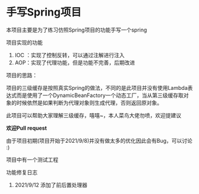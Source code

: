 # 手写Spring项目

本项目主要是为了练习仿照Spring项目的功能手写一个spring

项目实现的功能

1. IOC ：实现了控制反转，可以通过注解进行注入
2. AOP：实现了代理功能，但是功能不完善，后期改进

项目的思路：

项目的三级缓存是按照真实Spring的做法，不同的是此项目并没有使用Lambda表达式而是使用了一个DynamicBeanFactory一个动态工厂，当从第三级缓存取对象的时候依然是如果判断为代理对象则生成代理，否则返回原对象。

此项目可以帮助大家理解三级缓存，嘻嘻~，本人菜鸟大佬勿喷，欢迎提建议

**欢迎Pull request**

由于项目初期(项目开始于2021/9/8)并没有做太多的优化因此会有Bug，可以讨论 :)



项目中有一个测试工程

功能修复日志

1. 2021/9/12 添加了前后置处理器


